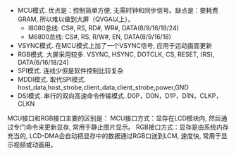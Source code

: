 * MCU模式. 优点是：控制简单方便, 无需时钟和同步信号。缺点是：要耗费GRAM, 所以难以做到大屏（QVGA以上）。
  * I8080总线: CS#, RS, RD#, WR#, DATA(8/9/16/18/24)
  * M6800总线: CS#, RS, R/W#, EN, DATA(8/9/16/18)
* VSYNC模式. 在MCU模式上加了一个VSYNC信号, 应用于运动画面更新
* RGB模式. 大屏采用较多. VSYNC, HSYNC, DOTCLK, CS, RESET, (RS), DATA(6/16/18/24)
* SPI模式. 连线少但是软件控制比较复杂
* MDDI模式. 取代SPI模式. host_data,host_strobe,client_data,client_strobe,power,GND
* DSI模式. 串行的双向高速命令传输模式. D0P，D0N，D1P，D1N，CLKP，CLKN

MCU接口和RGB接口主要的区别是：
MCU接口方式：显存在LCD模块内, 然后通过专门命令来更新显存, 常用于静止图片显示。
RGB接口方式：显存是由系统内存充当的, LCD-DMA会自动把显存中的数据通过RGB口送到LCM, 速度快, 常用于显示视频或动画用。
